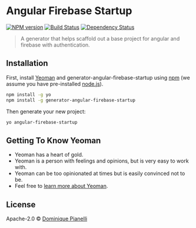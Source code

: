 # Angular Firebase Startup
[![NPM version][npm-image]][npm-url] [![Build Status][travis-image]][travis-url] [![Dependency Status][daviddm-image]][daviddm-url]
> A generator that helps scaffold out a base project for angular and firebase with authentication.

## Installation

First, install [Yeoman](http://yeoman.io) and generator-angular-firebase-startup using [npm](https://www.npmjs.com/) (we assume you have pre-installed [node.js](https://nodejs.org/)).

```bash
npm install -g yo
npm install -g generator-angular-firebase-startup
```

Then generate your new project:

```bash
yo angular-firebase-startup
```

## Getting To Know Yeoman

 * Yeoman has a heart of gold.
 * Yeoman is a person with feelings and opinions, but is very easy to work with.
 * Yeoman can be too opinionated at times but is easily convinced not to be.
 * Feel free to [learn more about Yeoman](http://yeoman.io/).

## License

Apache-2.0 © [Dominique Pianelli](http://github.com/dpianelli)

[npm-image]: https://badge.fury.io/js/generator-angular-firebase-startup.svg
[npm-url]: https://npmjs.org/package/generator-angular-firebase-startup
[travis-image]: https://travis-ci.org/dpianelli/generator-angular-firebase-startup.svg?branch=master
[travis-url]: https://travis-ci.org/dpianelli/generator-angular-firebase-startup
[daviddm-image]: https://david-dm.org/dpianelli/generator-angular-firebase-startup.svg?theme=shields.io
[daviddm-url]: https://david-dm.org/dpianelli/generator-angular-firebase-startup
